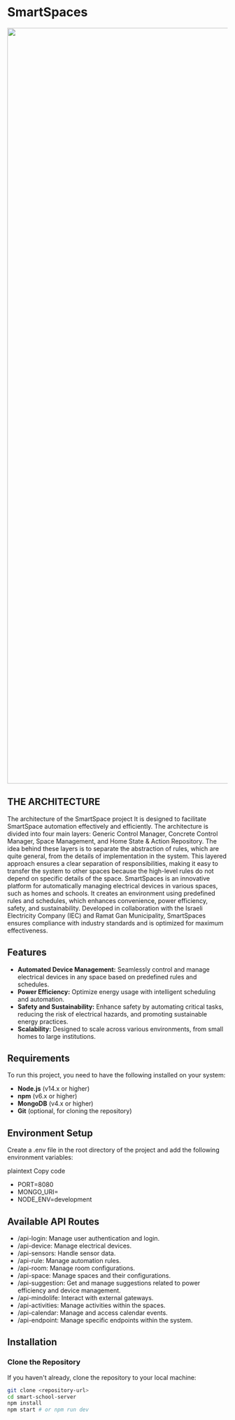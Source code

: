 # SmartSpaces
<p align="center">
  <img width="1726" alt="Screenshot 2024-10-16 at 2 29 04" src="https://github.com/user-attachments/assets/3780f53f-898f-44a3-af8e-c96ed5fea874">
</p>

## THE ARCHITECTURE
The architecture of the SmartSpace project It is designed to facilitate SmartSpace automation effectively and efficiently. The architecture is divided into four main layers: Generic Control Manager, Concrete Control Manager, Space Management, and Home State & Action Repository. The idea behind these layers is to separate the abstraction of rules, which are quite general, from the details of implementation in the system. This layered approach ensures a clear separation of responsibilities, making it easy to transfer the system to other spaces because the high-level rules do not depend on specific details of the space.
SmartSpaces is an innovative platform for automatically managing electrical devices in various spaces, such as homes and schools. It creates an environment using predefined rules and schedules, which enhances convenience, power efficiency, safety, and sustainability. Developed in collaboration with the Israeli Electricity Company (IEC) and Ramat Gan Municipality, SmartSpaces ensures compliance with industry standards and is optimized for maximum effectiveness.

## Features

- **Automated Device Management:** Seamlessly control and manage electrical devices in any space based on predefined rules and schedules.
- **Power Efficiency:** Optimize energy usage with intelligent scheduling and automation.
- **Safety and Sustainability:** Enhance safety by automating critical tasks, reducing the risk of electrical hazards, and promoting sustainable energy practices.
- **Scalability:** Designed to scale across various environments, from small homes to large institutions.

## Requirements

To run this project, you need to have the following installed on your system:

- **Node.js** (v14.x or higher)
- **npm** (v6.x or higher)
- **MongoDB** (v4.x or higher)
- **Git** (optional, for cloning the repository)

## Environment Setup
Create a .env file in the root directory of the project and add the following environment variables:

plaintext
Copy code
- PORT=8080
- MONGO_URI= **<your-mongodb-uri>**
- NODE_ENV=development


## Available API Routes
- /api-login: Manage user authentication and login.
- /api-device: Manage electrical devices.
- /api-sensors: Handle sensor data.
- /api-rule: Manage automation rules.
- /api-room: Manage room configurations.
- /api-space: Manage spaces and their configurations.
- /api-suggestion: Get and manage suggestions related to power efficiency and device management.
- /api-mindolife: Interact with external gateways.
- /api-activities: Manage activities within the spaces.
- /api-calendar: Manage and access calendar events.
- /api-endpoint: Manage specific endpoints within the system.


## Installation

### Clone the Repository

If you haven't already, clone the repository to your local machine:

```bash
git clone <repository-url>
cd smart-school-server
npm install
npm start # or npm run dev





